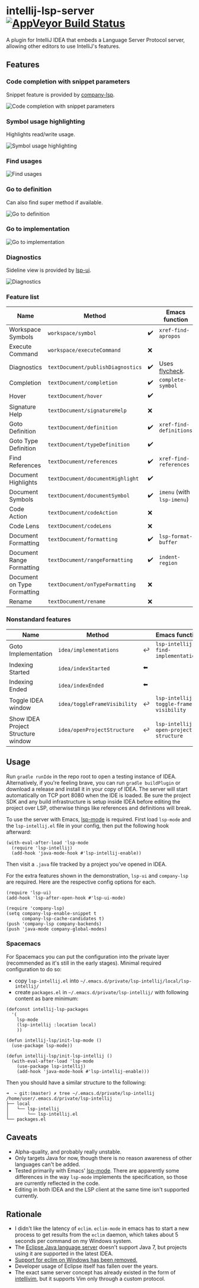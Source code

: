 # intellij-lsp-server [![AppVeyor Build Status][appveyor-build-status-svg]][appveyor-build-status]
A plugin for IntelliJ IDEA that embeds a Language Server Protocol server, allowing other editors to use IntelliJ's features.

## Features
### Code completion with snippet parameters
Snippet feature is provided by [company-lsp](https://github.com/tigersoldier/company-lsp).

![Code completion with snippet parameters](https://sub.god.jp/f/uecray.gif)
### Symbol usage highlighting
Highlights read/write usage.

![Symbol usage highlighting](https://sub.god.jp/f/nieypg.png)
### Find usages
![Find usages](https://sub.god.jp/f/aeitpo.gif)
### Go to definition
Can also find super method if available.

![Go to definition](https://sub.god.jp/f/lcocla.gif)
### Go to implementation
![Go to implementation](https://sub.god.jp/f/uighbt.gif)
### Diagnostics
Sideline view is provided by [lsp-ui](https://github.com/emacs-lsp/lsp-ui).

![Diagnostics](https://sub.god.jp/f/ianlhr.gif)

### Feature list
| Name                        | Method                            |                    | Emacs function                                         |
| ----                        | -----------------------------     | ------------------ | -----------------------------------                    |
| Workspace Symbols           | `workspace/symbol`                | :heavy_check_mark: | `xref-find-apropos`                                    |
| Execute Command             | `workspace/executeCommand`        | :x:                |                                                        |
| Diagnostics                 | `textDocument/publishDiagnostics` | :heavy_check_mark: | Uses [flycheck](https://github.com/flycheck/flycheck). |
| Completion                  | `textDocument/completion`         | :heavy_check_mark: | `complete-symbol`                                      |
| Hover                       | `textDocument/hover`              | :heavy_check_mark: |                                                        |
| Signature Help              | `textDocument/signatureHelp`      | :x:                |                                                        |
| Goto Definition             | `textDocument/definition`         | :heavy_check_mark: | `xref-find-definitions`                                |
| Goto Type Definition        | `textDocument/typeDefinition`     | :heavy_check_mark: |                                                        |
| Find References             | `textDocument/references`         | :heavy_check_mark: | `xref-find-references`                                 |
| Document Highlights         | `textDocument/documentHighlight`  | :heavy_check_mark: |                                                        |
| Document Symbols            | `textDocument/documentSymbol`     | :heavy_check_mark: | `imenu` (with `lsp-imenu`)                             |
| Code Action                 | `textDocument/codeAction`         | :x:                |                                                        |
| Code Lens                   | `textDocument/codeLens`           | :x:                |                                                        |
| Document Formatting         | `textDocument/formatting`         | :heavy_check_mark: | `lsp-format-buffer`                                    |
| Document Range Formatting   | `textDocument/rangeFormatting`    | :heavy_check_mark: | `indent-region`                                        |
| Document on Type Formatting | `textDocument/onTypeFormatting`   | :x:                |                                                        |
| Rename                      | `textDocument/rename`             | :x:                |                                                        |

### Nonstandard features
| Name                               | Method                        |                             | Emacs function                         |
| ---------------------------------- | ----------------------------- | --------------------------- | -----------------------------------    |
| Goto Implementation                | `idea/implementations`        | :leftwards_arrow_with_hook: | `lsp-intellij-find-implementations`    |
| Indexing Started                   | `idea/indexStarted`           | :arrow_left:                |                                        |
| Indexing Ended                     | `idea/indexEnded`             | :arrow_left:                |                                        |
| Toggle IDEA window                 | `idea/toggleFrameVisibility`  | :leftwards_arrow_with_hook: | `lsp-intellij-toggle-frame-visibility` |
| Show IDEA Project Structure window | `idea/openProjectStructure`   | :leftwards_arrow_with_hook: | `lsp-intellij-open-project-structure`  |

## Usage
Run `gradle runIde` in the repo root to open a testing instance of IDEA. Alternatively, if you're feeling brave, you can run `gradle buildPlugin` or download a release and install it in your copy of IDEA. The server will start automatically on TCP port 8080 when the IDE is loaded. Be sure the project SDK and any build infrastructure is setup inside IDEA before editing the project over LSP, otherwise things like references and definitions will break.

To use the server with Emacs, [lsp-mode](https://github.com/emacs-lsp/lsp-mode) is required. First load `lsp-mode` and the `lsp-intellij.el` file in your config, then put the following hook afterward:
```emacs-lisp
(with-eval-after-load 'lsp-mode
  (require 'lsp-intellij)
  (add-hook 'java-mode-hook #'lsp-intellij-enable))
```
Then visit a `.java` file tracked by a project you've opened in IDEA.

For the extra features shown in the demonstration, `lsp-ui` and `company-lsp` are required. Here are the respective config options for each.
```emacs-lisp
(require 'lsp-ui)
(add-hook 'lsp-after-open-hook #'lsp-ui-mode)

(require 'company-lsp)
(setq company-lsp-enable-snippet t
      company-lsp-cache-candidates t)
(push 'company-lsp company-backends)
(push 'java-mode company-global-modes)
```

### Spacemacs

For Spacemacs you can put the configuration into the private layer (recommended as it's still in the early stages). Minimal required configuration to do so:

* copy `lsp-intellij.el` into `~/.emacs.d/private/lsp-intellij/local/lsp-intellij/`
* create `packages.el` in `~/.emacs.d/private/lsp-intellij/` with following content as bare minimum:

```emacs-lisp
(defconst intellij-lsp-packages
  '(
    lsp-mode
    (lsp-intellij :location local)
    ))

(defun intellij-lsp/init-lsp-mode ()
  (use-package lsp-mode))

(defun intellij-lsp/init-lsp-intellij ()
  (with-eval-after-load 'lsp-mode
    (use-package lsp-intellij)
    (add-hook 'java-mode-hook #'lsp-intellij-enable)))

```

Then you should have a similar structure to the following:


```
➜  ~ git:(master) ✗ tree ~/.emacs.d/private/lsp-intellij
/home/user/.emacs.d/private/lsp-intellij
├── local
│   └── lsp-intellij
│       └── lsp-intellij.el
└── packages.el

```

## Caveats
- Alpha-quality, and probably really unstable.
- Only targets Java for now, though there is no reason awareness of other languages can't be added.
- Tested primarily with Emacs' [lsp-mode](https://github.com/emacs-lsp/lsp-mode). There are apparently some differences in the way `lsp-mode` implements the specification, so those are currently reflected in the code.
- Editing in both IDEA and the LSP client at the same time isn't supported currently.

## Rationale
- I didn't like the latency of `eclim`. `eclim-mode` in emacs has to start a new process to get results from the `eclim` daemon, which takes about 5 seconds per command on my Windows system.
- The [Eclipse Java language server](https://github.com/eclipse/eclipse.jdt.ls) doesn't support Java 7, but projects using it are supported in the latest IDEA.
- [Support for eclim on Windows has been removed.](http://eclim.org/changes.html#jan-01-2018)
- Developer usage of Eclipse itself has fallen over the years.
- The exact same server concept has already existed in the form of [intellivim](https://github.com/dhleong/intellivim), but it supports Vim only through a custom protocol.

<!-- Badges -->
[appveyor-build-status]: https://ci.appveyor.com/project/Ruin0x11/intellij-lsp-server/branch/master
[appveyor-build-status-svg]: https://ci.appveyor.com/api/projects/status/yvuy70pdmfkhn8aw?svg=true
